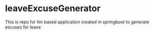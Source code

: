 # leaveExcuseGenerator
This is repo for llm based application created in springboot to generate excuses for leave
